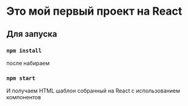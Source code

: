 # Это мой первый проект на React


## Для запуска

### `npm install`
после набираем
### `npm start`

И получаем HTML шаблон собранный на React с использованием компонентов